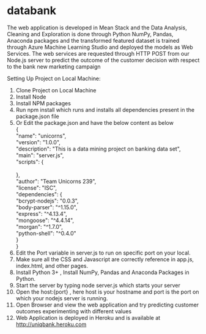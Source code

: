 # databank

The web application is developed in Mean Stack and the Data Analysis, Cleaning and Exploration is done through Python NumPy, Pandas, Anaconda packages and the transformed featured dataset is trained through Azure Machine Learning Studio and deployed the models as Web Services. The web services are requested through HTTP POST from our Node.js server to predict the outcome of the customer decision with respect to the bank new marketing campaign
</br>

Setting Up Project on Local Machine:</br>
1) Clone Project on Local Machine</br>
2) Install Node</br>
3) Install NPM packages</br>
4) Run npm install which runs and installs all dependencies present in the package.json file</br>
5) Or Edit the package.json and have the below content as below</br>
{</br>
  "name": "unicorns",</br>
  "version": "1.0.0",</br>
  "description": "This is a data mining project on banking data set",</br>
  "main": "server.js",</br>
  "scripts": {</br>
    </br>
  },</br>
  "author": "Team Unicorns 239",</br>
  "license": "ISC",</br>
  "dependencies": {</br>
    "bcrypt-nodejs": "0.0.3",</br>
    "body-parser": "^1.15.0",</br>
    "express": "^4.13.4",</br>
    "mongoose": "^4.4.14",</br>
    "morgan": "^1.7.0",</br>
    "python-shell": "^0.4.0"</br>
  }</br>
}</br>
6) Edit the Port variable in server.js to run on specific port on your local.</br>
7) Make sure all the CSS and Javascript are correctly reference in app.js, index.html, and other pages.</br>
8) Install Python 3+ , Install NumPy, Pandas and Anaconda Packages in Python.</br>
9) Start the server by typing node server.js which starts your server</br>
10) Open the host:{port} , here host is your hostname and port is the port on which your nodejs server is running.</br>
11) Open Browser and view the web application and try predicting customer outcomes experimenting with different values</br>
12) Web Application is deployed in Heroku and is available at http://uniqbank.heroku.com
</br>
